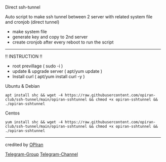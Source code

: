 Direct ssh-tunnel

Auto script to make ssh tunnel between 2 server with related system file and cronjob  (direct tunnel)
 - make system file
 - generate key and copy to 2nd server
 - create cronjob after every reboot to run the script

--------------------------------------------------------------------------------------------------------------------------------------------------------------------------------------------------------------------

‼️ INSTRUCTION ‼️
 - root previllage ( sudo -i )
 - update & upgrade server ( apt/yum update )
 - Install curl ( apt/yum install curl -y )

Ubuntu & Debian

```
apt install shc && wget -4 https://raw.githubusercontent.com/opiran-club/ssh-tunnel/main/opiran-sshtunnel && chmod +x opiran-sshtunnel && ./opiran-sshtunnel
```


Centos

```
yum install shc && wget -4 https://raw.githubusercontent.com/opiran-club/ssh-tunnel/main/opiran-sshtunnel && chmod +x opiran-sshtunnel && ./opiran-sshtunnel
```
--------------------------------------------------------------------------------------------------------------------------------------------------------------------------------------------------------------------

credited by [OPIran](https://github.com/opiran-club)

[Telegram-Group](https://t,me/OPIranCluB)
[Telegram-Channel](https://t,me/opiranv2rayproxy)
